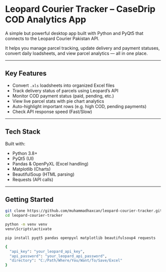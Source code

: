 # Leopard Courier Tracker – CaseDrip COD Analytics App

A simple but powerful desktop app built with Python and PyQt5 that connects to the Leopard Courier Pakistan API.

It helps you manage parcel tracking, update delivery and payment statuses, convert daily loadsheets, and view parcel analytics — all in one place.

---

## Key Features

- Convert `.xls` loadsheets into organized Excel files
- Track delivery status of parcels using Leopard’s API
- Monitor COD payment status (paid, pending, etc.)
- View live parcel stats with pie chart analytics
- Auto-highlight important rows (e.g. high COD, pending payments)
- Check API response speed (Fast/Slow)

---

## Tech Stack

Built with:

- Python 3.8+
- PyQt5 (UI)
- Pandas & OpenPyXL (Excel handling)
- Matplotlib (Charts)
- BeautifulSoup (HTML parsing)
- Requests (API calls)

---

## Getting Started

```bash
git clone https://github.com/muhammadhaxcan/leopard-courier-tracker.git
cd leopard-courier-tracker

python -m venv venv
venv\Scripts\activate

pip install pyqt5 pandas openpyxl matplotlib beautifulsoup4 requests

{
  "api_key": "your_leopard_api_key",
  "api_password": "your_leopard_api_password",
  "directory": "C:/Path/Where/You/Want/To/Save/Excel"
}


